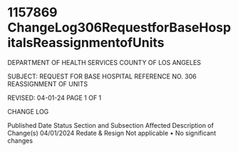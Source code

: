 # 1157869 ChangeLog306RequestforBaseHospitalsReassignmentofUnits

DEPARTMENT OF HEALTH SERVICES 
COUNTY OF LOS ANGELES 
  
SUBJECT: REQUEST FOR BASE HOSPITAL REFERENCE NO. 306
  REASSIGNMENT OF UNITS 
 
 
 
REVISED: 04-01-24 PAGE 1 OF 1  
 
CHANGE LOG 
 
Published 
Date 
Status Section and 
Subsection Affected 
Description of Change(s) 
04/01/2024 Redate & 
Resign 
Not applicable 
• No significant changes
